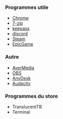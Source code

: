 ### Programmes utile

- [Chrome]()
- [7-zip](https://www.7-zip.org/download.html)
- [keepass](https://keepass.info/download.html)
- [discord](https://discordapp.com/download)
- [Steam](https://store.steampowered.com/about/)
- [EpicGame](https://www.epicgames.com/store/fr/)

### Autre

- [AverMedia](https://www.avermedia.com/fr/support/download)
- [OBS](https://obsproject.com/fr/download)
- [AnyDesk](https://anydesk.com/fr)
- [Audacity](https://www.fosshub.com/Audacity.html)

### Programmes du store

- TranslucentTB
- Terminal